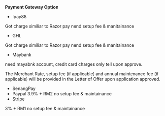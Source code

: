 **Payment Gateway Option**
* Ipay88

Got charge similiar to Razor pay nend setup fee & manitainance
* GHL

Got charge similiar to Razor pay nend setup fee & manitainance
* Maybank

need mayabnk account, credit card charges only tell upon approve.

The Merchant Rate, setup fee (if applicable) and annual maintenance fee (if applicable) will be provided in the Letter of Offer upon application approved.

* SenangPay
* Paypal
 3.9% + RM2 no setup fee & maintainance
* Stripe

3% + RM1 no setup fee & maintainance
